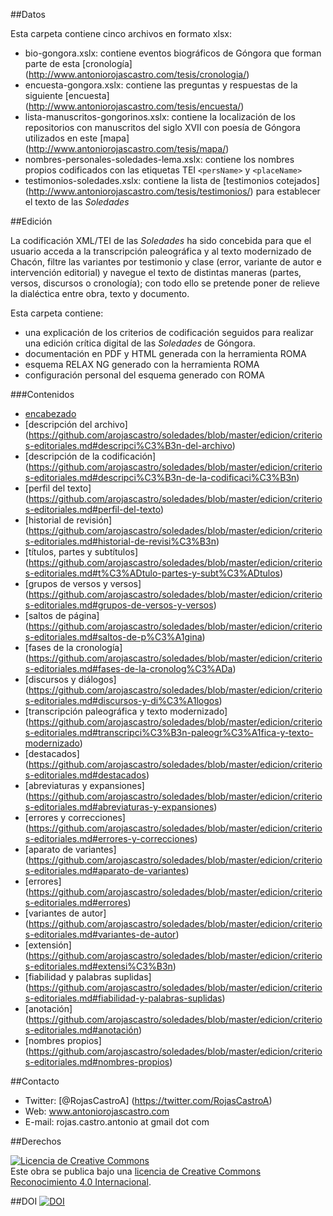##Datos

Esta carpeta contiene cinco archivos en formato xlsx:
- bio-gongora.xslx: contiene eventos biográficos de Góngora que forman parte de esta [cronología] (http://www.antoniorojascastro.com/tesis/cronologia/)  
- encuesta-gongora.xslx: contiene las preguntas y respuestas de la siguiente [encuesta] (http://www.antoniorojascastro.com/tesis/encuesta/) 
- lista-manuscritos-gongorinos.xslx: contiene la localización de los repositorios con manuscritos del siglo XVII con poesía de Góngora utilizados en este [mapa] (http://www.antoniorojascastro.com/tesis/mapa/) 
- nombres-personales-soledades-lema.xslx: contiene los nombres propios codificados con las etiquetas TEI `<persName>` y `<placeName>`
- testimonios-soledades.xslx: contiene la lista de [testimonios cotejados] (http://www.antoniorojascastro.com/tesis/testimonios/) para establecer el texto de las *Soledades*  


##Edición

La codificación XML/TEI de las *Soledades* ha sido concebida para que el usuario acceda a la transcripción paleográfica y al texto modernizado de Chacón, filtre las variantes por testimonio y clase (error, variante de autor e intervención editorial) y navegue el texto de distintas maneras (partes, versos, discursos o cronología); con todo ello se pretende poner de relieve la dialéctica entre obra, texto y documento.

Esta carpeta contiene: 
- una explicación de los criterios de codificación seguidos para realizar una edición crítica digital de las *Soledades* de Góngora. 
- documentación en PDF y HTML generada con la herramienta ROMA
- esquema RELAX NG generado con la herramienta ROMA
- configuración personal del esquema generado con ROMA

###Contenidos

- [encabezado](https://github.com/arojascastro/soledades/blob/master/edicion/criterios-editoriales.md#encabezado)
- [descripción del archivo] (https://github.com/arojascastro/soledades/blob/master/edicion/criterios-editoriales.md#descripci%C3%B3n-del-archivo)
 - [descripción de la codificación] (https://github.com/arojascastro/soledades/blob/master/edicion/criterios-editoriales.md#descripci%C3%B3n-de-la-codificaci%C3%B3n)
 - [perfil del texto] (https://github.com/arojascastro/soledades/blob/master/edicion/criterios-editoriales.md#perfil-del-texto)
 - [historial de revisión] (https://github.com/arojascastro/soledades/blob/master/edicion/criterios-editoriales.md#historial-de-revisi%C3%B3n) 
- [títulos, partes y subtítulos] (https://github.com/arojascastro/soledades/blob/master/edicion/criterios-editoriales.md#t%C3%ADtulo-partes-y-subt%C3%ADtulos)
- [grupos de versos y versos] (https://github.com/arojascastro/soledades/blob/master/edicion/criterios-editoriales.md#grupos-de-versos-y-versos)
- [saltos de página] (https://github.com/arojascastro/soledades/blob/master/edicion/criterios-editoriales.md#saltos-de-p%C3%A1gina)
- [fases de la cronología] (https://github.com/arojascastro/soledades/blob/master/edicion/criterios-editoriales.md#fases-de-la-cronolog%C3%ADa)
- [discursos y diálogos] (https://github.com/arojascastro/soledades/blob/master/edicion/criterios-editoriales.md#discursos-y-di%C3%A1logos)
- [transcripción paleográfica y texto modernizado] (https://github.com/arojascastro/soledades/blob/master/edicion/criterios-editoriales.md#transcripci%C3%B3n-paleogr%C3%A1fica-y-texto-modernizado)
 -  [destacados] (https://github.com/arojascastro/soledades/blob/master/edicion/criterios-editoriales.md#destacados)
 -  [abreviaturas y expansiones] (https://github.com/arojascastro/soledades/blob/master/edicion/criterios-editoriales.md#abreviaturas-y-expansiones)
 -  [errores y correcciones] (https://github.com/arojascastro/soledades/blob/master/edicion/criterios-editoriales.md#errores-y-correcciones) 
- [aparato de variantes] (https://github.com/arojascastro/soledades/blob/master/edicion/criterios-editoriales.md#aparato-de-variantes)
 - [errores] (https://github.com/arojascastro/soledades/blob/master/edicion/criterios-editoriales.md#errores)
 - [variantes de autor] (https://github.com/arojascastro/soledades/blob/master/edicion/criterios-editoriales.md#variantes-de-autor)
 - [extensión] (https://github.com/arojascastro/soledades/blob/master/edicion/criterios-editoriales.md#extensi%C3%B3n) 
- [fiabilidad y palabras suplidas] (https://github.com/arojascastro/soledades/blob/master/edicion/criterios-editoriales.md#fiabilidad-y-palabras-suplidas) 
- [anotación] (https://github.com/arojascastro/soledades/blob/master/edicion/criterios-editoriales.md#anotación)
- [nombres propios] (https://github.com/arojascastro/soledades/blob/master/edicion/criterios-editoriales.md#nombres-propios)

##Contacto

- Twitter: [@RojasCastroA] (https://twitter.com/RojasCastroA)
- Web: www.antoniorojascastro.com
- E-mail: rojas.castro.antonio at gmail dot com

##Derechos

<a rel="license" href="http://creativecommons.org/licenses/by/4.0/"><img alt="Licencia de Creative Commons" style="border-width:0" src="https://i.creativecommons.org/l/by/4.0/88x31.png" /></a><br />Este obra se publica bajo una <a rel="license" href="http://creativecommons.org/licenses/by/4.0/">licencia de Creative Commons Reconocimiento 4.0 Internacional</a>.

##DOI
[![DOI](https://zenodo.org/badge/doi/10.5281/zenodo.29422.svg)](http://dx.doi.org/10.5281/zenodo.29422)


